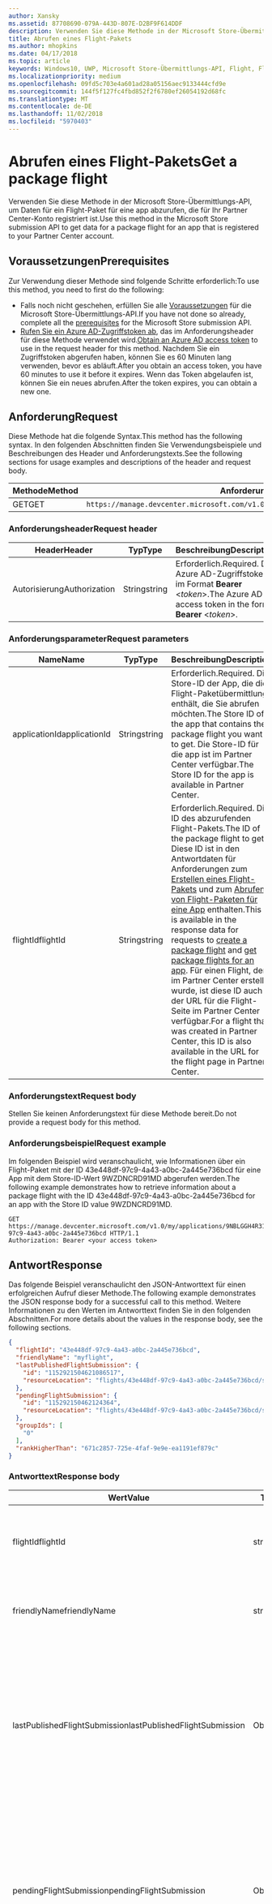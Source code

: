 ```yaml
---
author: Xansky
ms.assetid: 87708690-079A-443D-807E-D2BF9F614DDF
description: Verwenden Sie diese Methode in der Microsoft Store-Übermittlungs-API, um Daten für ein Flight-Paket für eine app abzurufen, die für Ihr Partner Center-Konto registriert ist.
title: Abrufen eines Flight-Pakets
ms.author: mhopkins
ms.date: 04/17/2018
ms.topic: article
keywords: Windows10, UWP, Microsoft Store-Übermittlungs-API, Flight, Flight-Pakete
ms.localizationpriority: medium
ms.openlocfilehash: 09fd5c703e4a601ad28a05156aec9133444cfd9e
ms.sourcegitcommit: 144f5f127fc4fbd852f2f6780ef26054192d68fc
ms.translationtype: MT
ms.contentlocale: de-DE
ms.lasthandoff: 11/02/2018
ms.locfileid: "5970403"
---
```

# <a name="get-a-package-flight"></a><span data-ttu-id="7ce2c-104">Abrufen eines Flight-Pakets</span><span class="sxs-lookup"><span data-stu-id="7ce2c-104">Get a package flight</span></span>

<span data-ttu-id="7ce2c-105">Verwenden Sie diese Methode in der Microsoft Store-Übermittlungs-API, um Daten für ein Flight-Paket für eine app abzurufen, die für Ihr Partner Center-Konto registriert ist.</span><span class="sxs-lookup"><span data-stu-id="7ce2c-105">Use this method in the Microsoft Store submission API to get data for a package flight for an app that is registered to your Partner Center account.</span></span>

## <a name="prerequisites"></a><span data-ttu-id="7ce2c-106">Voraussetzungen</span><span class="sxs-lookup"><span data-stu-id="7ce2c-106">Prerequisites</span></span>

<span data-ttu-id="7ce2c-107">Zur Verwendung dieser Methode sind folgende Schritte erforderlich:</span><span class="sxs-lookup"><span data-stu-id="7ce2c-107">To use this method, you need to first do the following:</span></span>

* <span data-ttu-id="7ce2c-108">Falls noch nicht geschehen, erfüllen Sie alle [Voraussetzungen](create-and-manage-submissions-using-windows-store-services.md#prerequisites) für die Microsoft Store-Übermittlungs-API.</span><span class="sxs-lookup"><span data-stu-id="7ce2c-108">If you have not done so already, complete all the [prerequisites](create-and-manage-submissions-using-windows-store-services.md#prerequisites) for the Microsoft Store submission API.</span></span>
* <span data-ttu-id="7ce2c-109">[Rufen Sie ein Azure AD-Zugriffstoken ab](create-and-manage-submissions-using-windows-store-services.md#obtain-an-azure-ad-access-token), das im Anforderungsheader für diese Methode verwendet wird.</span><span class="sxs-lookup"><span data-stu-id="7ce2c-109">[Obtain an Azure AD access token](create-and-manage-submissions-using-windows-store-services.md#obtain-an-azure-ad-access-token) to use in the request header for this method.</span></span> <span data-ttu-id="7ce2c-110">Nachdem Sie ein Zugriffstoken abgerufen haben, können Sie es 60 Minuten lang verwenden, bevor es abläuft.</span><span class="sxs-lookup"><span data-stu-id="7ce2c-110">After you obtain an access token, you have 60 minutes to use it before it expires.</span></span> <span data-ttu-id="7ce2c-111">Wenn das Token abgelaufen ist, können Sie ein neues abrufen.</span><span class="sxs-lookup"><span data-stu-id="7ce2c-111">After the token expires, you can obtain a new one.</span></span>

## <a name="request"></a><span data-ttu-id="7ce2c-112">Anforderung</span><span class="sxs-lookup"><span data-stu-id="7ce2c-112">Request</span></span>

<span data-ttu-id="7ce2c-113">Diese Methode hat die folgende Syntax.</span><span class="sxs-lookup"><span data-stu-id="7ce2c-113">This method has the following syntax.</span></span> <span data-ttu-id="7ce2c-114">In den folgenden Abschnitten finden Sie Verwendungsbeispiele und Beschreibungen des Header und Anforderungstexts.</span><span class="sxs-lookup"><span data-stu-id="7ce2c-114">See the following sections for usage examples and descriptions of the header and request body.</span></span>

| <span data-ttu-id="7ce2c-115">Methode</span><span class="sxs-lookup"><span data-stu-id="7ce2c-115">Method</span></span> | <span data-ttu-id="7ce2c-116">Anforderungs-URI</span><span class="sxs-lookup"><span data-stu-id="7ce2c-116">Request URI</span></span>                                                      |
|--------|------------------------------------------------------------------|
| <span data-ttu-id="7ce2c-117">GET</span><span class="sxs-lookup"><span data-stu-id="7ce2c-117">GET</span></span>    | ```https://manage.devcenter.microsoft.com/v1.0/my/applications/{applicationId}/flights/{flightId}``` |


### <a name="request-header"></a><span data-ttu-id="7ce2c-118">Anforderungsheader</span><span class="sxs-lookup"><span data-stu-id="7ce2c-118">Request header</span></span>

| <span data-ttu-id="7ce2c-119">Header</span><span class="sxs-lookup"><span data-stu-id="7ce2c-119">Header</span></span>        | <span data-ttu-id="7ce2c-120">Typ</span><span class="sxs-lookup"><span data-stu-id="7ce2c-120">Type</span></span>   | <span data-ttu-id="7ce2c-121">Beschreibung</span><span class="sxs-lookup"><span data-stu-id="7ce2c-121">Description</span></span>                                                                 |
|---------------|--------|-----------------------------------------------------------------------------|
| <span data-ttu-id="7ce2c-122">Autorisierung</span><span class="sxs-lookup"><span data-stu-id="7ce2c-122">Authorization</span></span> | <span data-ttu-id="7ce2c-123">String</span><span class="sxs-lookup"><span data-stu-id="7ce2c-123">string</span></span> | <span data-ttu-id="7ce2c-124">Erforderlich.</span><span class="sxs-lookup"><span data-stu-id="7ce2c-124">Required.</span></span> <span data-ttu-id="7ce2c-125">Das Azure AD-Zugriffstoken im Format **Bearer** &lt;*token*&gt;.</span><span class="sxs-lookup"><span data-stu-id="7ce2c-125">The Azure AD access token in the form **Bearer** &lt;*token*&gt;.</span></span> |


### <a name="request-parameters"></a><span data-ttu-id="7ce2c-126">Anforderungsparameter</span><span class="sxs-lookup"><span data-stu-id="7ce2c-126">Request parameters</span></span>

| <span data-ttu-id="7ce2c-127">Name</span><span class="sxs-lookup"><span data-stu-id="7ce2c-127">Name</span></span>        | <span data-ttu-id="7ce2c-128">Typ</span><span class="sxs-lookup"><span data-stu-id="7ce2c-128">Type</span></span>   | <span data-ttu-id="7ce2c-129">Beschreibung</span><span class="sxs-lookup"><span data-stu-id="7ce2c-129">Description</span></span>                                                                 |
|---------------|--------|-----------------------------------------------------------------------------|
| <span data-ttu-id="7ce2c-130">applicationId</span><span class="sxs-lookup"><span data-stu-id="7ce2c-130">applicationId</span></span> | <span data-ttu-id="7ce2c-131">String</span><span class="sxs-lookup"><span data-stu-id="7ce2c-131">string</span></span> | <span data-ttu-id="7ce2c-132">Erforderlich.</span><span class="sxs-lookup"><span data-stu-id="7ce2c-132">Required.</span></span> <span data-ttu-id="7ce2c-133">Die Store-ID der App, die die Flight-Paketübermittlung enthält, die Sie abrufen möchten.</span><span class="sxs-lookup"><span data-stu-id="7ce2c-133">The Store ID of the app that contains the package flight you want to get.</span></span> <span data-ttu-id="7ce2c-134">Die Store-ID für die app ist im Partner Center verfügbar.</span><span class="sxs-lookup"><span data-stu-id="7ce2c-134">The Store ID for the app is available in Partner Center.</span></span>  |
| <span data-ttu-id="7ce2c-135">flightId</span><span class="sxs-lookup"><span data-stu-id="7ce2c-135">flightId</span></span> | <span data-ttu-id="7ce2c-136">String</span><span class="sxs-lookup"><span data-stu-id="7ce2c-136">string</span></span> | <span data-ttu-id="7ce2c-137">Erforderlich.</span><span class="sxs-lookup"><span data-stu-id="7ce2c-137">Required.</span></span> <span data-ttu-id="7ce2c-138">Die ID des abzurufenden Flight-Pakets.</span><span class="sxs-lookup"><span data-stu-id="7ce2c-138">The ID of the package flight to get.</span></span> <span data-ttu-id="7ce2c-139">Diese ID ist in den Antwortdaten für Anforderungen zum [Erstellen eines Flight-Pakets](create-a-flight.md) und zum [Abrufen von Flight-Paketen für eine App](get-flights-for-an-app.md) enthalten.</span><span class="sxs-lookup"><span data-stu-id="7ce2c-139">This ID is available in the response data for requests to [create a package flight](create-a-flight.md) and [get package flights for an app](get-flights-for-an-app.md).</span></span> <span data-ttu-id="7ce2c-140">Für einen Flight, der im Partner Center erstellt wurde, ist diese ID auch in der URL für die Flight-Seite im Partner Center verfügbar.</span><span class="sxs-lookup"><span data-stu-id="7ce2c-140">For a flight that was created in Partner Center, this ID is also available in the URL for the flight page in Partner Center.</span></span>  |


### <a name="request-body"></a><span data-ttu-id="7ce2c-141">Anforderungstext</span><span class="sxs-lookup"><span data-stu-id="7ce2c-141">Request body</span></span>

<span data-ttu-id="7ce2c-142">Stellen Sie keinen Anforderungstext für diese Methode bereit.</span><span class="sxs-lookup"><span data-stu-id="7ce2c-142">Do not provide a request body for this method.</span></span>

### <a name="request-example"></a><span data-ttu-id="7ce2c-143">Anforderungsbeispiel</span><span class="sxs-lookup"><span data-stu-id="7ce2c-143">Request example</span></span>

<span data-ttu-id="7ce2c-144">Im folgenden Beispiel wird veranschaulicht, wie Informationen über ein Flight-Paket mit der ID 43e448df-97c9-4a43-a0bc-2a445e736bcd für eine App mit dem Store-ID-Wert 9WZDNCRD91MD abgerufen werden.</span><span class="sxs-lookup"><span data-stu-id="7ce2c-144">The following example demonstrates how to retrieve information about a package flight with the ID 43e448df-97c9-4a43-a0bc-2a445e736bcd for an app with the Store ID value 9WZDNCRD91MD.</span></span>

```
GET https://manage.devcenter.microsoft.com/v1.0/my/applications/9NBLGGH4R315/flights/43e448df-97c9-4a43-a0bc-2a445e736bcd HTTP/1.1
Authorization: Bearer <your access token>
```

## <a name="response"></a><span data-ttu-id="7ce2c-145">Antwort</span><span class="sxs-lookup"><span data-stu-id="7ce2c-145">Response</span></span>

<span data-ttu-id="7ce2c-146">Das folgende Beispiel veranschaulicht den JSON-Antworttext für einen erfolgreichen Aufruf dieser Methode.</span><span class="sxs-lookup"><span data-stu-id="7ce2c-146">The following example demonstrates the JSON response body for a successful call to this method.</span></span> <span data-ttu-id="7ce2c-147">Weitere Informationen zu den Werten im Antworttext finden Sie in den folgenden Abschnitten.</span><span class="sxs-lookup"><span data-stu-id="7ce2c-147">For more details about the values in the response body, see the following sections.</span></span>

```json
{
  "flightId": "43e448df-97c9-4a43-a0bc-2a445e736bcd",
  "friendlyName": "myflight",
  "lastPublishedFlightSubmission": {
    "id": "1152921504621086517",
    "resourceLocation": "flights/43e448df-97c9-4a43-a0bc-2a445e736bcd/submissions/1152921504621086517"
  },
  "pendingFlightSubmission": {
    "id": "115292150462124364",
    "resourceLocation": "flights/43e448df-97c9-4a43-a0bc-2a445e736bcd/submissions/1152921504621243647"
  },
  "groupIds": [
    "0"
  ],
  "rankHigherThan": "671c2857-725e-4faf-9e9e-ea1191ef879c"
}
```

### <a name="response-body"></a><span data-ttu-id="7ce2c-148">Antworttext</span><span class="sxs-lookup"><span data-stu-id="7ce2c-148">Response body</span></span>

| <span data-ttu-id="7ce2c-149">Wert</span><span class="sxs-lookup"><span data-stu-id="7ce2c-149">Value</span></span>      | <span data-ttu-id="7ce2c-150">Typ</span><span class="sxs-lookup"><span data-stu-id="7ce2c-150">Type</span></span>   | <span data-ttu-id="7ce2c-151">Beschreibung</span><span class="sxs-lookup"><span data-stu-id="7ce2c-151">Description</span></span>                                                                                                                                                                                                                                                                         |
|------------|--------|----------------------------------------------------------------------------------------------------------------------------------------------------------------------------------------------------------------------------------------------------------------------------------------|
| <span data-ttu-id="7ce2c-152">flightId</span><span class="sxs-lookup"><span data-stu-id="7ce2c-152">flightId</span></span>            | <span data-ttu-id="7ce2c-153">string</span><span class="sxs-lookup"><span data-stu-id="7ce2c-153">string</span></span>  | <span data-ttu-id="7ce2c-154">Die ID für das Flight-Paket.</span><span class="sxs-lookup"><span data-stu-id="7ce2c-154">The ID for the package flight.</span></span> <span data-ttu-id="7ce2c-155">Dieser Wert wird vom Partner Center bereitgestellt.</span><span class="sxs-lookup"><span data-stu-id="7ce2c-155">This value is supplied by Partner Center.</span></span>  |
| <span data-ttu-id="7ce2c-156">friendlyName</span><span class="sxs-lookup"><span data-stu-id="7ce2c-156">friendlyName</span></span>           | <span data-ttu-id="7ce2c-157">string</span><span class="sxs-lookup"><span data-stu-id="7ce2c-157">string</span></span>  | <span data-ttu-id="7ce2c-158">Der Name des Flight-Pakets nach Vorgabe des Entwicklers.</span><span class="sxs-lookup"><span data-stu-id="7ce2c-158">The name of the package flight, as specified by the developer.</span></span>   |  
| <span data-ttu-id="7ce2c-159">lastPublishedFlightSubmission</span><span class="sxs-lookup"><span data-stu-id="7ce2c-159">lastPublishedFlightSubmission</span></span>       | <span data-ttu-id="7ce2c-160">Objekt</span><span class="sxs-lookup"><span data-stu-id="7ce2c-160">object</span></span> | <span data-ttu-id="7ce2c-161">Ein Objekt, das Informationen über die letzte veröffentlichte Übermittlung für das Flight-Paket enthält.</span><span class="sxs-lookup"><span data-stu-id="7ce2c-161">An object that provides information about the last published submission for the package flight.</span></span> <span data-ttu-id="7ce2c-162">Weitere Informationen finden Sie unten im Abschnitt [Übermittlungsobjekt](#submission_object).</span><span class="sxs-lookup"><span data-stu-id="7ce2c-162">For more information, see the [Submission object](#submission_object) section below.</span></span>  |
| <span data-ttu-id="7ce2c-163">pendingFlightSubmission</span><span class="sxs-lookup"><span data-stu-id="7ce2c-163">pendingFlightSubmission</span></span>        | <span data-ttu-id="7ce2c-164">Objekt</span><span class="sxs-lookup"><span data-stu-id="7ce2c-164">object</span></span>  |  <span data-ttu-id="7ce2c-165">Ein Objekt, das Informationen über die aktuell ausstehende Übermittlung für das Flight-Paket enthält.</span><span class="sxs-lookup"><span data-stu-id="7ce2c-165">An object that provides information about the current pending submission for the package flight.</span></span> <span data-ttu-id="7ce2c-166">Weitere Informationen finden Sie unten im Abschnitt [Übermittlungsobjekt](#submission_object).</span><span class="sxs-lookup"><span data-stu-id="7ce2c-166">For more information, see the [Submission object](#submission_object) section below.</span></span>  |   
| <span data-ttu-id="7ce2c-167">groupIds</span><span class="sxs-lookup"><span data-stu-id="7ce2c-167">groupIds</span></span>           | <span data-ttu-id="7ce2c-168">array</span><span class="sxs-lookup"><span data-stu-id="7ce2c-168">array</span></span>  | <span data-ttu-id="7ce2c-169">Ein Array von Zeichenfolgen, die die IDs der Test-Flight-Gruppen enthalten, die dem Flight-Paket zugeordnet sind.</span><span class="sxs-lookup"><span data-stu-id="7ce2c-169">An array of strings that contain the IDs of the flight groups that are associated with the package flight.</span></span> <span data-ttu-id="7ce2c-170">Weitere Informationen zu Test-Flight-Gruppen finden Sie unter [Flight-Pakete](https://msdn.microsoft.com/windows/uwp/publish/package-flights).</span><span class="sxs-lookup"><span data-stu-id="7ce2c-170">For more information about flight groups, see [Package flights](https://msdn.microsoft.com/windows/uwp/publish/package-flights).</span></span>   |
| <span data-ttu-id="7ce2c-171">rankHigherThan</span><span class="sxs-lookup"><span data-stu-id="7ce2c-171">rankHigherThan</span></span>           | <span data-ttu-id="7ce2c-172">string</span><span class="sxs-lookup"><span data-stu-id="7ce2c-172">string</span></span>  | <span data-ttu-id="7ce2c-173">Der Anzeigename des Flight-Pakets, das den unmittelbar niedrigeren Rang als das aktuelle Flight-Paket erhält.</span><span class="sxs-lookup"><span data-stu-id="7ce2c-173">The friendly name of the package flight that is ranked immediately lower than the current package flight.</span></span> <span data-ttu-id="7ce2c-174">Weitere Informationen zur Bewertung von Test-Flight-Gruppen finden Sie unter [Flight-Pakete](https://msdn.microsoft.com/windows/uwp/publish/package-flights).</span><span class="sxs-lookup"><span data-stu-id="7ce2c-174">For more information about ranking flight groups, see [Package flights](https://msdn.microsoft.com/windows/uwp/publish/package-flights).</span></span>  |


<span id="submission_object" />

### <a name="submission-object"></a><span data-ttu-id="7ce2c-175">Übermittlungsobjekt</span><span class="sxs-lookup"><span data-stu-id="7ce2c-175">Submission object</span></span>

<span data-ttu-id="7ce2c-176">Die Werte *LastPublishedFlightSubmission* und *PendingFlightSubmission* im Antworttext enthalten Objekte mit Ressourceninformationen über eine Übermittlung für das Flight-Paket.</span><span class="sxs-lookup"><span data-stu-id="7ce2c-176">The *lastPublishedFlightSubmission* and *pendingFlightSubmission* values in the response body contain objects that provide resource information about a submission for the package flight.</span></span> <span data-ttu-id="7ce2c-177">Diese Objekte enthalten folgende Werte.</span><span class="sxs-lookup"><span data-stu-id="7ce2c-177">These objects have the following values.</span></span>

| <span data-ttu-id="7ce2c-178">Wert</span><span class="sxs-lookup"><span data-stu-id="7ce2c-178">Value</span></span>           | <span data-ttu-id="7ce2c-179">Typ</span><span class="sxs-lookup"><span data-stu-id="7ce2c-179">Type</span></span>    | <span data-ttu-id="7ce2c-180">Beschreibung</span><span class="sxs-lookup"><span data-stu-id="7ce2c-180">Description</span></span>                                                                                                                                                                                                                          |
|-----------------|---------|--------------------------------------------------------------------------------------------------------------------------------------------------------------------------------------------------------------------------------------|
| <span data-ttu-id="7ce2c-181">id</span><span class="sxs-lookup"><span data-stu-id="7ce2c-181">id</span></span>            | <span data-ttu-id="7ce2c-182">string</span><span class="sxs-lookup"><span data-stu-id="7ce2c-182">string</span></span>  | <span data-ttu-id="7ce2c-183">Die ID der Übermittlung.</span><span class="sxs-lookup"><span data-stu-id="7ce2c-183">The ID of the submission.</span></span>    |
| <span data-ttu-id="7ce2c-184">resourceLocation</span><span class="sxs-lookup"><span data-stu-id="7ce2c-184">resourceLocation</span></span>   | <span data-ttu-id="7ce2c-185">string</span><span class="sxs-lookup"><span data-stu-id="7ce2c-185">string</span></span>  | <span data-ttu-id="7ce2c-186">Ein relativer Pfad, den Sie an den Basisanforderungs-URI ```https://manage.devcenter.microsoft.com/v1.0/my/``` anfügen können, um die vollständigen Daten für die Übermittlung abzurufen.</span><span class="sxs-lookup"><span data-stu-id="7ce2c-186">A relative path that you can append to the base ```https://manage.devcenter.microsoft.com/v1.0/my/``` request URI to retrieve the complete data for the submission.</span></span>               |


## <a name="error-codes"></a><span data-ttu-id="7ce2c-187">Fehlercodes</span><span class="sxs-lookup"><span data-stu-id="7ce2c-187">Error codes</span></span>

<span data-ttu-id="7ce2c-188">Wenn die Anforderung nicht erfolgreich abgeschlossen werden kann, enthält die Antwort einen der folgenden HTTP-Fehlercodes.</span><span class="sxs-lookup"><span data-stu-id="7ce2c-188">If the request cannot be successfully completed, the response will contain one of the following HTTP error codes.</span></span>

| <span data-ttu-id="7ce2c-189">Fehlercode</span><span class="sxs-lookup"><span data-stu-id="7ce2c-189">Error code</span></span> |  <span data-ttu-id="7ce2c-190">Beschreibung</span><span class="sxs-lookup"><span data-stu-id="7ce2c-190">Description</span></span>     |
|--------|---------------------  |
| <span data-ttu-id="7ce2c-191">400</span><span class="sxs-lookup"><span data-stu-id="7ce2c-191">400</span></span>  | <span data-ttu-id="7ce2c-192">Die Anforderung ist ungültig.</span><span class="sxs-lookup"><span data-stu-id="7ce2c-192">The request is invalid.</span></span> |
| <span data-ttu-id="7ce2c-193">404</span><span class="sxs-lookup"><span data-stu-id="7ce2c-193">404</span></span>  | <span data-ttu-id="7ce2c-194">Das angegebene Flight-Paket konnte nicht gefunden werden.</span><span class="sxs-lookup"><span data-stu-id="7ce2c-194">The specified package flight could not be found.</span></span>   |   
| <span data-ttu-id="7ce2c-195">409</span><span class="sxs-lookup"><span data-stu-id="7ce2c-195">409</span></span>  | <span data-ttu-id="7ce2c-196">Die app verwendet ein Partner Center-Feature, das [derzeit nicht von der Microsoft Store-Übermittlungs-API unterstützt](create-and-manage-submissions-using-windows-store-services.md#not_supported)wird.</span><span class="sxs-lookup"><span data-stu-id="7ce2c-196">The app uses a Partner Center feature that is [currently not supported by the Microsoft Store submission API](create-and-manage-submissions-using-windows-store-services.md#not_supported).</span></span> |                                                                                                 


## <a name="related-topics"></a><span data-ttu-id="7ce2c-197">Verwandte Themen</span><span class="sxs-lookup"><span data-stu-id="7ce2c-197">Related topics</span></span>

* [<span data-ttu-id="7ce2c-198">Erstellen und Verwalten von Übermittlungen mit Microsoft Store-Diensten</span><span class="sxs-lookup"><span data-stu-id="7ce2c-198">Create and manage submissions using Microsoft Store services</span></span>](create-and-manage-submissions-using-windows-store-services.md)
* [<span data-ttu-id="7ce2c-199">Erstellen eines Flight-Pakets</span><span class="sxs-lookup"><span data-stu-id="7ce2c-199">Create a package flight</span></span>](create-a-flight.md)
* [<span data-ttu-id="7ce2c-200">Löschen eines Flight-Pakets</span><span class="sxs-lookup"><span data-stu-id="7ce2c-200">Delete a package flight</span></span>](delete-a-flight.md)
